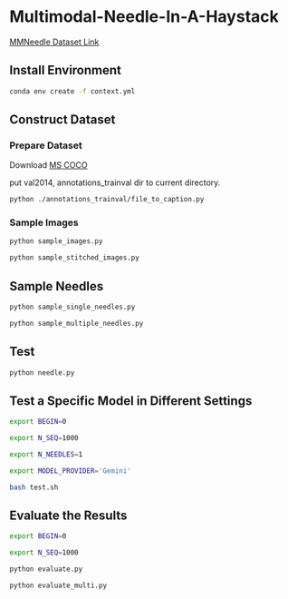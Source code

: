 # Multimodal-Needle-In-A-Haystack

[MMNeedle Dataset Link](https://drive.google.com/drive/folders/1D2XHmj466e7WA4aY7zLkbdTmp3it2ZPy?usp=sharing)

## Install Environment

```bash
conda env create -f context.yml
```

## Construct Dataset

### Prepare Dataset

Download [MS COCO](https://cocodataset.org/#download)

put val2014, annotations_trainval dir to current directory.

```bash
python ./annotations_trainval/file_to_caption.py 
```




### Sample Images
```bash
python sample_images.py

python sample_stitched_images.py  
```

## Sample Needles
```bash
python sample_single_needles.py

python sample_multiple_needles.py
```
## Test 
```bash
python needle.py
```
## Test a Specific Model in Different Settings
```bash
export BEGIN=0

export N_SEQ=1000

export N_NEEDLES=1 

export MODEL_PROVIDER='Gemini'

bash test.sh
```
## Evaluate the Results
```bash
export BEGIN=0

export N_SEQ=1000

python evaluate.py

python evaluate_multi.py
```
